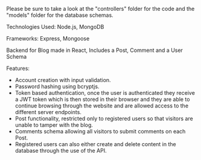 Please be sure to take a look at the "controllers" folder for the code and the "models" folder for the database schemas.

Technologies Used: Node.js, MongoDB

Frameworks: Express, Mongoose

Backend for Blog made in React, Includes a Post, Comment and a User Schema

Features:
- Account creation with input validation. 
- Password hashing using bcryptjs.
- Token based authentication, once the user is authenticated they receive a JWT token which is then stored in their browser and they are able to continue browsing through the website and are allowed access to the different server endpoints.
- Post functionality, restricted only to registered users so that visitors are unable to tamper with the blog.
- Comments schema allowing all visitors to submit comments on each Post.
- Registered users can also either create and delete content in the database through the use of the API.
